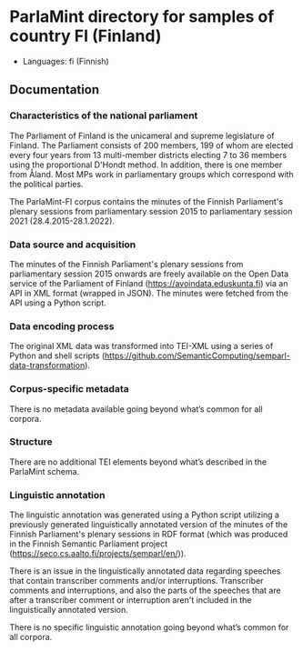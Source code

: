 # ParlaMint directory for samples of country FI (Finland)

- Languages: fi (Finnish)

## Documentation

### Characteristics of the national parliament

The Parliament of Finland is the unicameral and supreme legislature of Finland. The Parliament consists of 200 members, 199 of whom are elected every four years from 13 multi-member districts electing 7 to 36 members using the proportional D'Hondt method. In addition, there is one member from Åland. Most MPs work in parliamentary groups which correspond with the political parties.

The ParlaMint-FI corpus contains the minutes of the Finnish Parliament's plenary sessions from parliamentary session 2015 to parliamentary session 2021 (28.4.2015-28.1.2022).

### Data source and acquisition

The minutes of the Finnish Parliament's plenary sessions from parliamentary session 2015 onwards are freely available on the Open Data service of the Parliament of Finland (https://avoindata.eduskunta.fi) via an API in XML format (wrapped in JSON). The minutes were fetched from the API using a Python script.

### Data encoding process

The original XML data was transformed into TEI-XML using a series of Python and shell scripts (https://github.com/SemanticComputing/semparl-data-transformation).

### Corpus-specific metadata

There is no metadata available going beyond what’s common for all corpora.

### Structure

There are no additional TEI elements beyond what’s described in the ParlaMint schema.

### Linguistic annotation

The linguistic annotation was generated using a Python script utilizing a previously generated linguistically annotated version of the minutes of the Finnish Parliament's plenary sessions in RDF format (which was produced in the Finnish Semantic Parliament project (https://seco.cs.aalto.fi/projects/semparl/en/)).

There is an issue in the linguistically annotated data regarding speeches that contain transcriber comments and/or interruptions. Transcriber comments and interruptions, and also the parts of the speeches that are after a transcriber comment or interruption aren't included in the linguistically annotated version.

There is no specific linguistic annotation going beyond what’s common for all corpora.